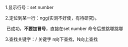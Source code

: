 1.显示行号：set number

2.定位到某一行：ngg(实测不好使，有待研究)。

​	已成功，**不要加冒号**，直接在set number 命令后想跳哪跳哪

3.查找关键字：/ 关键字  n向下查找，N向上查找